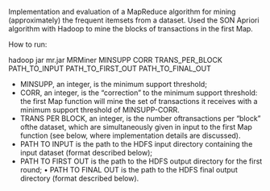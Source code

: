 Implementation and evaluation of a MapReduce algorithm for mining (approximately) the frequent itemsets from a dataset. Used the SON Apriori algorithm with Hadoop to mine the blocks of transactions in the first Map.




How to run: 

hadoop jar mr.jar MRMiner MINSUPP CORR TRANS_PER_BLOCK PATH_TO_INPUT PATH_TO_FIRST_OUT PATH_TO_FINAL_OUT

* MINSUPP, an integer, is the minimum support threshold;
* CORR, an integer, is the “correction” to the minimum support threshold: the first Map function will mine the set of transactions it receives with a minimum support threshold of MINSUPP-CORR.
* TRANS PER BLOCK, an integer, is the number oftransactions per “block” ofthe dataset, which are simultaneously given in input to the first Map function (see below, where implementation details are discussed).
* PATH TO INPUT is the path to the HDFS input directory containing the input dataset (format described below);
* PATH TO FIRST OUT is the path to the HDFS output directory for the first round; • PATH TO FINAL OUT is the path to the HDFS final output directory (format described below).
